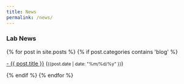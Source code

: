 ```yaml
---
title: News
permalink: /news/
---
```


### **Lab News**



<div class="content list">
<div class="list-item">
<p class="list-post-title">
</p>
</div>
  {% for post in site.posts %}
    {% if post.categories contains 'blog' %}
    <div class="list-item">
    <p class="list-post-title">
        <a href="{{ site.baseurl }}{{ post.url }}">- {{ post.title }}</a> (<small>{{post.date | date: "%m/%d/%y" }}</small>)
        </p>
    </div>
    {% endif %}
  {% endfor %}
</div>
